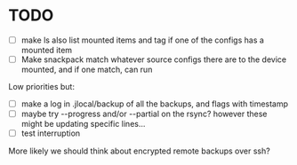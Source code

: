 # TODO

* [ ] make ls also list mounted items and tag if one of the configs has a mounted item
* [ ] Make snackpack match whatever source configs there are to the device mounted, and if one match, can run

Low priorities but:

* [ ] make a log in .jlocal/backup of all the backups, and flags with timestamp
* [ ] maybe try --progress and/or --partial on the rsync? however these might be updating specific lines...
* [ ] test interruption

More likely we should think about encrypted remote backups over ssh?
